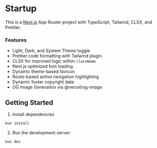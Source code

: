 # Startup

This is a [Next.js](https://nextjs.org/) App Router project with TypeScript, Tailwind, CLSX, and Prettier.

### Features

- Light, Dark, and System Theme toggle
- Prettier code formatting with Tailwind plugin
- CLSX for improved logic within `className`
- Next.js optimized font loading
- Dynamic theme-based favicon
- Route-based active navigation highlighting
- Dynamic footer copyright date
- OG Image Generation via @vercel/og-image

## Getting Started

1. Install dependencies

```bash
bun install
```

2. Run the development server:

```bash
bun dev
```
